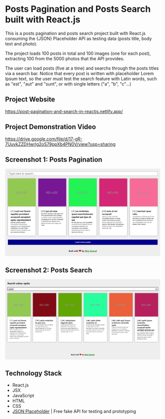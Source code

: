 # Posts Pagination and Posts Search built with React.js

This is a posts pagination and posts search project built with React.js consuming the {JSON} Placeholder API as testing data (posts title, body text and photo). 

The project loads 100 posts in total and 100 images (one for each post), extracting 100 from the 5000 photos that the API provides.

The user can load posts (five at a time) and searchs through the posts titles via a search bar. Notice that every post is written with placeholder Lorem Ipsum text, so the user must test the search feature with Latin words, such as "est", "aut" and "sunt", or with single letters ("a", "b", "c"...) 

## Project Website

https://post-pagination-and-search-in-reactjs.netlify.app/

## Project Demonstration Video

https://drive.google.com/file/d/17-gR-7UuvkZZDHwrlg2oS79ppXb4PN0V/view?usp=sharing

## Screenshot 1: Posts Pagination

![Screenshot](public/Screenshot_1.jpg)

## Screenshot 2: Posts Search

![Screenshot](public/Screenshot_2.jpg)

## Technology Stack
+ React.js
+ JSX
+ JavaScript
+ HTML
+ CSS
+ [JSON Placeholder](https://jsonplaceholder.typicode.com/) | Free fake API for testing and prototyping
